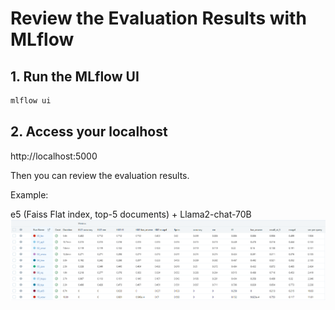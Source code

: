 # Review the Evaluation Results with MLflow

## 1. Run the MLflow UI

```bash
mlflow ui
```

## 2. Access your localhost

http://localhost:5000

Then you can review the evaluation results.

Example:

e5 (Faiss Flat index, top-5 documents) + Llama2-chat-70B
![MLflow Screen Example](figures/mlflow_screen.png)
